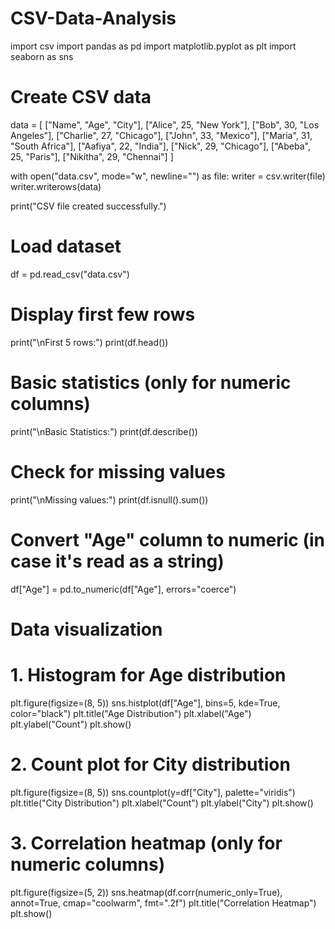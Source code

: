 # CSV-Data-Analysis
import csv
import pandas as pd
import matplotlib.pyplot as plt
import seaborn as sns

# Create CSV data
data = [
    ["Name", "Age", "City"],
    ["Alice", 25, "New York"],
    ["Bob", 30, "Los Angeles"],
    ["Charlie", 27, "Chicago"],
    ["John", 33, "Mexico"],
    ["Maria", 31, "South Africa"],
    ["Aafiya", 22, "India"],
    ["Nick", 29, "Chicago"],
    ["Abeba", 25, "Paris"],
    ["Nikitha", 29, "Chennai"]
]

with open("data.csv", mode="w", newline="") as file:
    writer = csv.writer(file)
    writer.writerows(data)

print("CSV file created successfully.")

# Load dataset
df = pd.read_csv("data.csv")

# Display first few rows
print("\nFirst 5 rows:")
print(df.head())

# Basic statistics (only for numeric columns)
print("\nBasic Statistics:")
print(df.describe())

# Check for missing values
print("\nMissing values:")
print(df.isnull().sum())

# Convert "Age" column to numeric (in case it's read as a string)
df["Age"] = pd.to_numeric(df["Age"], errors="coerce")

# Data visualization

# 1. Histogram for Age distribution
plt.figure(figsize=(8, 5))
sns.histplot(df["Age"], bins=5, kde=True, color="black")
plt.title("Age Distribution")
plt.xlabel("Age")
plt.ylabel("Count")
plt.show()

# 2. Count plot for City distribution
plt.figure(figsize=(8, 5))
sns.countplot(y=df["City"], palette="viridis")
plt.title("City Distribution")
plt.xlabel("Count")
plt.ylabel("City")
plt.show()

# 3. Correlation heatmap (only for numeric columns)
plt.figure(figsize=(5, 2))
sns.heatmap(df.corr(numeric_only=True), annot=True, cmap="coolwarm", fmt=".2f")
plt.title("Correlation Heatmap")
plt.show()
